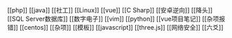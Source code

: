 
[[php]]
[[java]]
[[社工]]
[[Linux]]
[[vue]]
[[C Sharp]]
[[安卓逆向]]
[[降头]]
[[SQL Server数据库]]
[[数字电子]]
[[vim]]
[[python]]
[[vue项目笔记]]
[[杂项报错]]
[[centos]]
[[杂项]]
[[模板]]
[[javascript]]
[[three.js]]
[[网络安全]]
[[六爻]]
